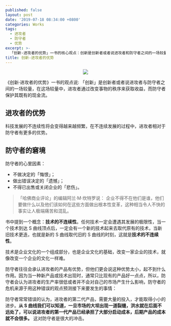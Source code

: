 ```yaml
---
published: false
layout: post
date: '2019-07-18 08:34:00 +0800'
categories: Works
tags:
  - 进攻者
  - 防守者
  - 优势
excerpt: >-
  「创新-进攻者的优势」一书的核心观点：创新是创新者或者说进攻者和防守者之间的一场较量，在这场较量中，进攻者通过改变事物的秩序来获取收益，而防守者保护其既有的现金流。
title: 创新-进攻者的优势
---
```

<div align="center"><img src="https://www.bobinsun.cn/assets/images/logo-top.jpg"/></div>

《创新·进攻者的优势》一书的观点说:  「创新」是创新者或者说进攻者与防守者之间的一场较量，在这场较量中，进攻者通过改变事物的秩序来获取收益，而防守者保护其既有的现金流。

## 进攻者的优势

科技发展的不连续性将会变得越来越频繁，在不连续发展的过程中，进攻者相对于防守者有更多的优势。


## 防守者的窘境

防守者的心里因素：

* 不做决定的「悔恨」；
* 做出错误决定的「遗憾」；
* 不得已出售或关闭企业的「悲伤」。

> 「哈佛商业评论」的编辑阿兰·M·坎特罗说：
企业不得不在他们是谁，他们要做什么以及他们该如何在这些方面做出根本性变革，这种相当令人不快的事实让人极端痛苦和混乱。

书中提到一个概念：**技术的不连续性**。任何技术一定会遭遇其发展的极限性，当一个技术到达 S 曲线顶点后，一定会有一个新的技术起来去取代原有的技术，当新旧技术更迭，也就是新的 S 曲线取代旧的 S 曲线的时刻，这就是**技术的不连续性**。

技术是企业文化的一个组成部分，也是企业文化的基础，改变一家企业的技术，就像改变一个企业的文化一样难。

防守者往往会承认进攻者的产品有优势，但他们更会说这种优势太小，起不到什么作用。因为当一种新产品或技术出现时，通常只比现有的产品好一点点，所以，防守者会认为进攻者的生产率很低或者并不会对自己的市场产生什么影响，防守者的危机来源于用这种错误的观点预测接下来要发生的事情：

防守者常常错误的认为，进攻者的第二代产品，需要大量的投入，才能取得小小的进步。**从 S 曲线我们可以知道，一旦市场的大坝出现一道裂缝，洪水就在后面不远处了，可以说进攻者的第一代产品已经承担了大部分启动成本，后期产品的成本就不会很多。** 这对防守者是很大的冲击。








































